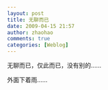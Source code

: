 ```yaml
---
layout: post
title: 无聊而已
date: 2009-04-15 21:57
author: zhaohao
comments: true
categories: [Weblog]
---
```

无聊而已，仅此而已，没有别的…… 

外面下着雨……
